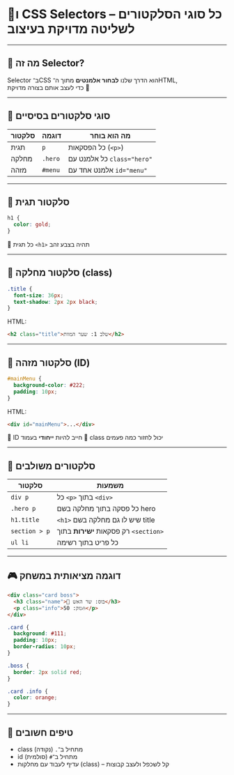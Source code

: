 # 🎯ו CSS Selectors – כל סוגי הסלקטורים לשליטה מדויקת בעיצוב

---

## 🔹 מה זה Selector?

Selector ב־CSS הוא הדרך שלנו **לבחור אלמנטים** מתוך ה־HTML,  
כדי לעצב אותם בצורה מדויקת 🎯

---

## 🧩 סוגי סלקטורים בסיסיים

| סלקטור | דוגמה | מה הוא בוחר |
|--------|--------|-------------|
| תגית   | `p`     | כל הפסקאות (`<p>`) |
| מחלקה  | `.hero` | כל אלמנט עם `class="hero"` |
| מזהה   | `#menu` | אלמנט אחד עם `id="menu"` |

---

## 🔸 סלקטור תגית

```css
h1 {
  color: gold;
}
````

🎨 כל תגית `<h1>` תהיה בצבע זהב

---

## 🔸 סלקטור מחלקה (class)

```css
.title {
  font-size: 36px;
  text-shadow: 2px 2px black;
}
```

HTML:

```html
<h2 class="title">שלב 1: שער המוות</h2>
```

---

## 🔸 סלקטור מזהה (ID)

```css
#mainMenu {
  background-color: #222;
  padding: 10px;
}
```

HTML:

```html
<div id="mainMenu">...</div>
```

🔸 ID חייב להיות **ייחודי** בעמוד
🔸 class יכול לחזור כמה פעמים

---

## 🧠 סלקטורים משולבים

| סלקטור        | משמעות                                |
| ------------- | ------------------------------------- |
| `div p`       | כל `<p>` בתוך `<div>`                 |
| `.hero p`     | כל פסקה בתוך מחלקה בשם hero           |
| `h1.title`    | `<h1>` שיש לו גם מחלקה בשם title      |
| `section > p` | רק פסקאות **ישירות** בתוך `<section>` |
| `ul li`       | כל פריט בתוך רשימה                    |

---

## 🎮 דוגמה מציאותית במשחק

```html
<div class="card boss">
  <h3 class="name">👹 בוס: שר האש</h3>
  <p class="info">נזק: 50🔥</p>
</div>
```

```css
.card {
  background: #111;
  padding: 10px;
  border-radius: 10px;
}

.boss {
  border: 2px solid red;
}

.card .info {
  color: orange;
}
```

---

## 🧠 טיפים חשובים

* class מתחיל ב־`.` (נקודה)
* id מתחיל ב־`#` (סולמית)
* עדיף לעבוד עם מחלקות (class) – קל לשכפל ולעצב קבוצות

